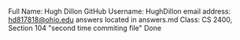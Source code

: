 Full Name: Hugh Dillon
GitHub Username: HughDillon
email address: hd817818@ohio.edu
answers located in answers.md
Class: CS 2400, Section 104
"second time commiting file"
Done
